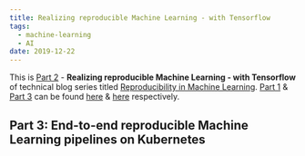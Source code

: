```yaml
---
title: Realizing reproducible Machine Learning - with Tensorflow
tags:
  - machine-learning
  - AI   
date: 2019-12-22
---
```


This is [Part 2] - **Realizing reproducible Machine Learning - with Tensorflow** of technical blog series titled [Reproducibility in Machine Learning]. [Part 1] & [Part 3] can be found [here][Part 1] & [here][Part 3] respectively.      


## Part 3: End-to-end reproducible Machine Learning pipelines on Kubernetes



[Reproducibility in Machine Learning]: /2019/12/20/Reproducibility-in-machine-learning.html
[Part 1]: /2019/12/21/Reproducible-ml-research-n-industry.html
[Part 2]: /2019/12/22/Reproducible-ml-tensorflow.html
[Part 3]: /2019/12/23/Reproducible-ml-pipeline-k8s.html